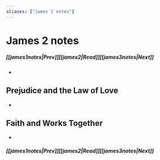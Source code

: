 ```yaml
---
aliases: ["James 2 notes"]
---
```

# James 2 notes
##### <span class=arrow-left></span>[[james1notes|Prev]]<span class=navigation-separator></span>[[james2|Read]]<span class=navigation-separator></span>[[james3notes|Next]]<span class=arrow-right></span>
- 
## Prejudice and the Law of Love
- 
## Faith and Works Together
- 
##### <span class=arrow-left></span>[[james1notes|Prev]]<span class=navigation-separator></span>[[james2|Read]]<span class=navigation-separator></span>[[james3notes|Next]]<span class=arrow-right></span>